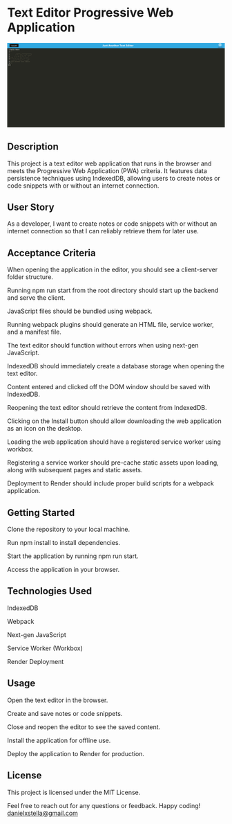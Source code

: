 # Text Editor Progressive Web Application


![alt text](jate.PNG)


## Description 
This project is a text editor web application that runs in the browser and meets the Progressive Web Application (PWA) criteria. It features data persistence techniques using IndexedDB, allowing users to create notes or code snippets with or without an internet connection.

## User Story
As a developer, I want to create notes or code snippets with or without an internet connection so that I can reliably retrieve them for later use.

## Acceptance Criteria
When opening the application in the editor, you should see a client-server folder structure.

Running npm run start from the root directory should start up the backend and serve the client.

JavaScript files should be bundled using webpack.

Running webpack plugins should generate an HTML file, service worker, and a manifest file.

The text editor should function without errors when using next-gen JavaScript.

IndexedDB should immediately create a database storage when opening the text editor.

Content entered and clicked off the DOM window should be saved with IndexedDB.

Reopening the text editor should retrieve the content from IndexedDB.

Clicking on the Install button should allow downloading the web application as an icon on the desktop.

Loading the web application should have a registered service worker using workbox.

Registering a service worker should pre-cache static assets upon loading, along with subsequent pages and static assets.

Deployment to Render should include proper build scripts for a webpack application.


## Getting Started
Clone the repository to your local machine.

Run npm install to install dependencies.

Start the application by running npm run start.

Access the application in your browser.

## Technologies Used
IndexedDB

Webpack

Next-gen JavaScript

Service Worker (Workbox)

Render Deployment

## Usage
Open the text editor in the browser.

Create and save notes or code snippets.

Close and reopen the editor to see the saved content.

Install the application for offline use.

Deploy the application to Render for production.


## License 
This project is licensed under the MIT License.


Feel free to reach out for any questions or feedback. Happy coding!
danielxstella@gmail.com



